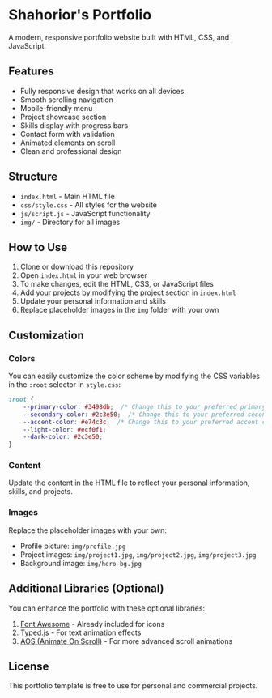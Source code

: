 # Shahorior's Portfolio

A modern, responsive portfolio website built with HTML, CSS, and JavaScript.

## Features

- Fully responsive design that works on all devices
- Smooth scrolling navigation
- Mobile-friendly menu
- Project showcase section
- Skills display with progress bars
- Contact form with validation
- Animated elements on scroll
- Clean and professional design

## Structure

- `index.html` - Main HTML file
- `css/style.css` - All styles for the website
- `js/script.js` - JavaScript functionality
- `img/` - Directory for all images

## How to Use

1. Clone or download this repository
2. Open `index.html` in your web browser
3. To make changes, edit the HTML, CSS, or JavaScript files
4. Add your projects by modifying the project section in `index.html`
5. Update your personal information and skills
6. Replace placeholder images in the `img` folder with your own

## Customization

### Colors

You can easily customize the color scheme by modifying the CSS variables in the `:root` selector in `style.css`:

```css
:root {
    --primary-color: #3498db;  /* Change this to your preferred primary color */
    --secondary-color: #2c3e50;  /* Change this to your preferred secondary color */
    --accent-color: #e74c3c;  /* Change this to your preferred accent color */
    --light-color: #ecf0f1;
    --dark-color: #2c3e50;
}
```

### Content

Update the content in the HTML file to reflect your personal information, skills, and projects.

### Images

Replace the placeholder images with your own:

- Profile picture: `img/profile.jpg`
- Project images: `img/project1.jpg`, `img/project2.jpg`, `img/project3.jpg`
- Background image: `img/hero-bg.jpg`

## Additional Libraries (Optional)

You can enhance the portfolio with these optional libraries:

1. [Font Awesome](https://fontawesome.com/) - Already included for icons
2. [Typed.js](https://github.com/mattboldt/typed.js/) - For text animation effects
3. [AOS (Animate On Scroll)](https://michalsnik.github.io/aos/) - For more advanced scroll animations

## License

This portfolio template is free to use for personal and commercial projects. 